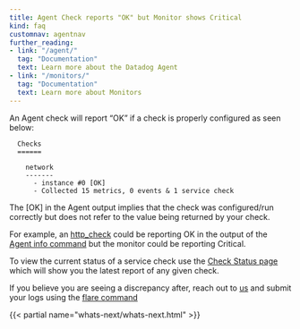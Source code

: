 ```yaml
---
title: Agent Check reports "OK" but Monitor shows Critical
kind: faq
customnav: agentnav
further_reading:
- link: "/agent/"
  tag: "Documentation"
  text: Learn more about the Datadog Agent
- link: "/monitors/"
  tag: "Documentation"
  text: Learn more about Monitors
---
```


An Agent check will report “OK” if a check is properly configured as seen below:

```
  Checks
  ======

    network
    -------
      - instance #0 [OK]
      - Collected 15 metrics, 0 events & 1 service check
```

The [OK] in the Agent output implies that the check was configured/run correctly but does not refer to the value being returned by your check.  

For example, an [http_check](/integrations/http_check) could be reporting OK in the output of the [Agent info command](/agent/faq/agent-status-and-information) but the monitor could be reporting Critical.  

To view the current status of a service check use the [Check Status page](https://app.datadoghq.com/check/summary) which will show you the latest report of any given check.

If you believe you are seeing a discrepancy after, reach out to [us](/help) and submit your logs using the [flare command](/agent/faq/send-logs-and-configs-to-datadog-via-flare-command)

{{< partial name="whats-next/whats-next.html" >}}
